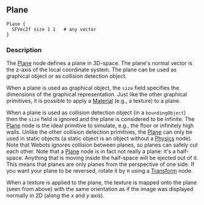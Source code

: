 ## Plane

```
Plane {
  SFVec2f size 1 1   # any vector
}
```

### Description

The [Plane](#plane) node defines a plane in 3D-space.
The plane's normal vector is the z-axis of the local coordinate system.
The plane can be used as graphical object or as collision detection object.

When a plane is used as graphical object, the `size` field specifies the dimensions of the graphical representation.
Just like the other graphical primitives, it is possible to apply a [Material](material.md) (e.g., a texture) to a plane.

When a plane is used as collision detection object (in a `boundingObject`) then the `size` field is ignored and the plane is considered to be infinite.
The [Plane](#plane) node is the ideal primitive to simulate, e.g., the floor or infinitely high walls.
Unlike the other collision detection primitives, the [Plane](#plane) can only be used in static objects (a static object is an object without a [Physics](physics.md) node).
Note that Webots ignores collision between planes, so planes can safely cut each other.
Note that a [Plane](#plane) node is in fact not really a plane: it's a half-space.
Anything that is moving inside the half-space will be ejected out of it.
This means that planes are only planes from the perspective of one side.
If you want your plane to be reversed, rotate it by &pi; using a [Transform](transform.md) node.

When a texture is applied to the plane, the texture is mapped onto the plane (seen from above) with the same orientation as if the image was displayed normally in 2D (along the *x* and *y* axis).
